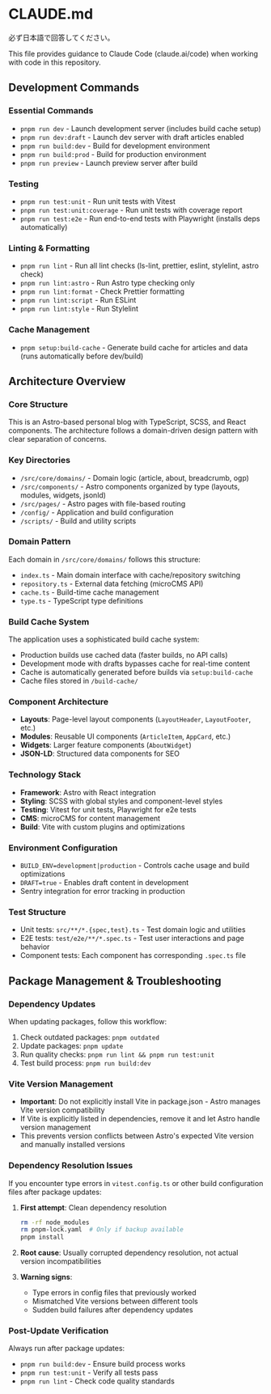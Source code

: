# CLAUDE.md

必ず日本語で回答してください。

This file provides guidance to Claude Code (claude.ai/code) when working with code in this repository.

## Development Commands

### Essential Commands

- `pnpm run dev` - Launch development server (includes build cache setup)
- `pnpm run dev:draft` - Launch dev server with draft articles enabled
- `pnpm run build:dev` - Build for development environment
- `pnpm run build:prod` - Build for production environment
- `pnpm run preview` - Launch preview server after build

### Testing

- `pnpm run test:unit` - Run unit tests with Vitest
- `pnpm run test:unit:coverage` - Run unit tests with coverage report
- `pnpm run test:e2e` - Run end-to-end tests with Playwright (installs deps automatically)

### Linting & Formatting

- `pnpm run lint` - Run all lint checks (ls-lint, prettier, eslint, stylelint, astro check)
- `pnpm run lint:astro` - Run Astro type checking only
- `pnpm run lint:format` - Check Prettier formatting
- `pnpm run lint:script` - Run ESLint
- `pnpm run lint:style` - Run Stylelint

### Cache Management

- `pnpm setup:build-cache` - Generate build cache for articles and data (runs automatically before dev/build)

## Architecture Overview

### Core Structure

This is an Astro-based personal blog with TypeScript, SCSS, and React components. The architecture follows a domain-driven design pattern with clear separation of concerns.

### Key Directories

- `/src/core/domains/` - Domain logic (article, about, breadcrumb, ogp)
- `/src/components/` - Astro components organized by type (layouts, modules, widgets, jsonld)
- `/src/pages/` - Astro pages with file-based routing
- `/config/` - Application and build configuration
- `/scripts/` - Build and utility scripts

### Domain Pattern

Each domain in `/src/core/domains/` follows this structure:

- `index.ts` - Main domain interface with cache/repository switching
- `repository.ts` - External data fetching (microCMS API)
- `cache.ts` - Build-time cache management
- `type.ts` - TypeScript type definitions

### Build Cache System

The application uses a sophisticated build cache system:

- Production builds use cached data (faster builds, no API calls)
- Development mode with drafts bypasses cache for real-time content
- Cache is automatically generated before builds via `setup:build-cache`
- Cache files stored in `/build-cache/`

### Component Architecture

- **Layouts**: Page-level layout components (`LayoutHeader`, `LayoutFooter`, etc.)
- **Modules**: Reusable UI components (`ArticleItem`, `AppCard`, etc.)
- **Widgets**: Larger feature components (`AboutWidget`)
- **JSON-LD**: Structured data components for SEO

### Technology Stack

- **Framework**: Astro with React integration
- **Styling**: SCSS with global styles and component-level styles
- **Testing**: Vitest for unit tests, Playwright for e2e tests
- **CMS**: microCMS for content management
- **Build**: Vite with custom plugins and optimizations

### Environment Configuration

- `BUILD_ENV=development|production` - Controls cache usage and build optimizations
- `DRAFT=true` - Enables draft content in development
- Sentry integration for error tracking in production

### Test Structure

- Unit tests: `src/**/*.{spec,test}.ts` - Test domain logic and utilities
- E2E tests: `test/e2e/**/*.spec.ts` - Test user interactions and page behavior
- Component tests: Each component has corresponding `.spec.ts` file

## Package Management & Troubleshooting

### Dependency Updates

When updating packages, follow this workflow:

1. Check outdated packages: `pnpm outdated`
2. Update packages: `pnpm update`
3. Run quality checks: `pnpm run lint && pnpm run test:unit`
4. Test build process: `pnpm run build:dev`

### Vite Version Management

- **Important**: Do not explicitly install Vite in package.json - Astro manages Vite version compatibility
- If Vite is explicitly listed in dependencies, remove it and let Astro handle version management
- This prevents version conflicts between Astro's expected Vite version and manually installed versions

### Dependency Resolution Issues

If you encounter type errors in `vitest.config.ts` or other build configuration files after package updates:

1. **First attempt**: Clean dependency resolution

   ```bash
   rm -rf node_modules
   rm pnpm-lock.yaml  # Only if backup available
   pnpm install
   ```

2. **Root cause**: Usually corrupted dependency resolution, not actual version incompatibilities

3. **Warning signs**:
   - Type errors in config files that previously worked
   - Mismatched Vite versions between different tools
   - Sudden build failures after dependency updates

### Post-Update Verification

Always run after package updates:

- `pnpm run build:dev` - Ensure build process works
- `pnpm run test:unit` - Verify all tests pass
- `pnpm run lint` - Check code quality standards
